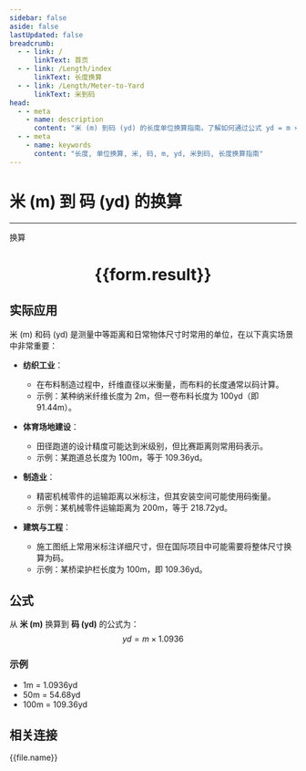 ```yaml
---
sidebar: false
aside: false
lastUpdated: false
breadcrumb:
  - - link: /
      linkText: 首页
  - - link: /Length/index
      linkText: 长度换算
  - - link: /Length/Meter-to-Yard
      linkText: 米到码
head:
  - - meta
    - name: description
      content: "米 (m) 到码 (yd) 的长度单位换算指南。了解如何通过公式 yd = m × 1.0936 换算为码。"
  - - meta
    - name: keywords
      content: "长度, 单位换算, 米, 码, m, yd, 米到码, 长度换算指南"
---
```

# 米 (m) 到 码 (yd) 的换算
---
<script setup>
import { onMounted, reactive, inject, ref } from 'vue'
import { NButton, NForm, NFormItem, NInput, NInputNumber, NSelect, NCard, useMessage,NGrid ,NGi } from 'naive-ui'
import { defineClientComponent } from 'vitepress'
import { Length } from '../../files';

const convert = inject('convert')

const form = reactive({
  number: null,
  result: '',
})

const convertHandler = () => {
  if (form.number !== null && !isNaN(form.number)) {
    const convertedValue = parseFloat(form.number) * 1.0936
    form.result = `${form.number}m = ${convertedValue.toFixed(4)}yd`
  } else {
    form.result = '请输入有效的数值。'
  }
}
</script>

<n-form size="large" :model="form">
  <n-form-item label="米 (m)">
    <n-input-number v-model:value="form.number" placeholder="输入米" style="width: 100%" />
  </n-form-item>
  <n-form-item>
    <n-button type="info" @click="convertHandler" block>换算</n-button>
  </n-form-item>
</n-form>

<n-card  embedded :bordered="false" hoverable>
  <div  style="text-align:center">
    <h1>{{form.result}}</h1>
  </div>
</n-card>

## 实际应用

米 (m) 和码 (yd) 是测量中等距离和日常物体尺寸时常用的单位，在以下真实场景中非常重要：

- **纺织工业**：
  - 在布料制造过程中，纤维直径以米衡量，而布料的长度通常以码计算。
  - 示例：某种纳米纤维长度为 2m，但一卷布料长度为 100yd（即 91.44m）。

- **体育场地建设**：
  - 田径跑道的设计精度可能达到米级别，但比赛距离则常用码表示。
  - 示例：某跑道总长度为 100m，等于 109.36yd。

- **制造业**：
  - 精密机械零件的运输距离以米标注，但其安装空间可能使用码衡量。
  - 示例：某机械零件运输距离为 200m，等于 218.72yd。

- **建筑与工程**：
  - 施工图纸上常用米标注详细尺寸，但在国际项目中可能需要将整体尺寸换算为码。
  - 示例：某桥梁护栏长度为 100m，即 109.36yd。

## 公式

从 **米 (m)** 换算到 **码 (yd)** 的公式为：
$$ yd = m \times 1.0936 $$

### 示例
- 1m = 1.0936yd
- 50m = 54.68yd
- 100m = 109.36yd

## 相关连接
<n-grid x-gap="12" :cols="2">
  <n-gi v-for="(file, index) in Length" :key="index">
    <n-button
      text
      tag="a"
      :href="file.path"
      type="info"
    >
      {{file.name}}
    </n-button>
  </n-gi>
</n-grid>